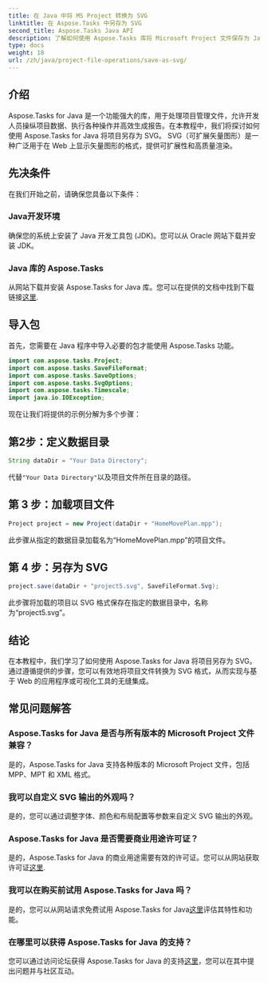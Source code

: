 ```yaml
---
title: 在 Java 中将 MS Project 转换为 SVG
linktitle: 在 Aspose.Tasks 中另存为 SVG
second_title: Aspose.Tasks Java API
description: 了解如何使用 Aspose.Tasks 库将 Microsoft Project 文件保存为 Java 中的 SVG。带有代码示例的分步指南。
type: docs
weight: 18
url: /zh/java/project-file-operations/save-as-svg/
---
```

## 介绍
Aspose.Tasks for Java 是一个功能强大的库，用于处理项目管理文件，允许开发人员操纵项目数据、执行各种操作并高效生成报告。在本教程中，我们将探讨如何使用 Aspose.Tasks for Java 将项目另存为 SVG。 SVG（可扩展矢量图形）是一种广泛用于在 Web 上显示矢量图形的格式，提供可扩展性和高质量渲染。
## 先决条件
在我们开始之前，请确保您具备以下条件：
### Java开发环境
确保您的系统上安装了 Java 开发工具包 (JDK)。您可以从 Oracle 网站下载并安装 JDK。
### Java 库的 Aspose.Tasks
从网站下载并安装 Aspose.Tasks for Java 库。您可以在提供的文档中找到下载链接[这里](https://releases.aspose.com/tasks/java/).

## 导入包
首先，您需要在 Java 程序中导入必要的包才能使用 Aspose.Tasks 功能。

```java
import com.aspose.tasks.Project;
import com.aspose.tasks.SaveFileFormat;
import com.aspose.tasks.SaveOptions;
import com.aspose.tasks.SvgOptions;
import com.aspose.tasks.Timescale;
import java.io.IOException;
```

现在让我们将提供的示例分解为多个步骤：
## 第2步：定义数据目录
```java
String dataDir = "Your Data Directory";
```
代替`"Your Data Directory"`以及项目文件所在目录的路径。
## 第 3 步：加载项目文件
```java
Project project = new Project(dataDir + "HomeMovePlan.mpp");
```
此步骤从指定的数据目录加载名为“HomeMovePlan.mpp”的项目文件。
## 第 4 步：另存为 SVG
```java
project.save(dataDir + "project5.svg", SaveFileFormat.Svg);
```
此步骤将加载的项目以 SVG 格式保存在指定的数据目录中，名称为“project5.svg”。

## 结论
在本教程中，我们学习了如何使用 Aspose.Tasks for Java 将项目另存为 SVG。通过遵循提供的步骤，您可以有效地将项目文件转换为 SVG 格式，从而实现与基于 Web 的应用程序或可视化工具的无缝集成。
## 常见问题解答
### Aspose.Tasks for Java 是否与所有版本的 Microsoft Project 文件兼容？
是的，Aspose.Tasks for Java 支持各种版本的 Microsoft Project 文件，包括 MPP、MPT 和 XML 格式。
### 我可以自定义 SVG 输出的外观吗？
是的，您可以通过调整字体、颜色和布局配置等参数来自定义 SVG 输出的外观。
### Aspose.Tasks for Java 是否需要商业用途许可证？
是的，Aspose.Tasks for Java 的商业用途需要有效的许可证。您可以从网站获取许可证[这里](https://purchase.aspose.com/temporary-license/).
### 我可以在购买前试用 Aspose.Tasks for Java 吗？
是的，您可以从网站请求免费试用 Aspose.Tasks for Java[这里](https://purchase.aspose.com/buy)评估其特性和功能。
### 在哪里可以获得 Aspose.Tasks for Java 的支持？
您可以通过访问论坛获得 Aspose.Tasks for Java 的支持[这里](https://forum.aspose.com/c/tasks/15)，您可以在其中提出问题并与社区互动。